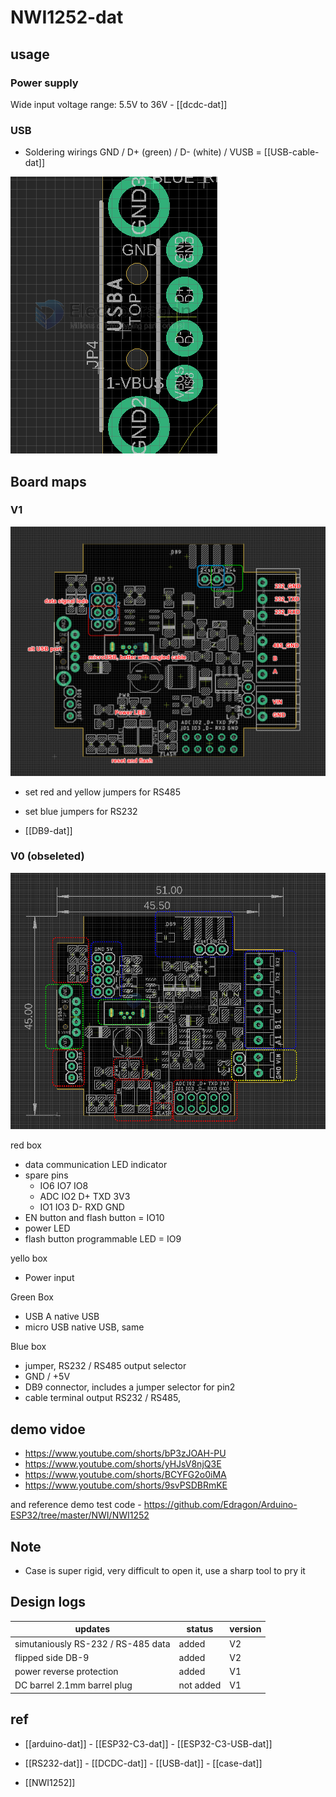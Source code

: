 
# NWI1252-dat





## usage 

### Power supply 

Wide input voltage range: 5.5V to 36V - [[dcdc-dat]]

### USB 

- Soldering wirings GND / D+ (green) / D- (white) / VUSB = [[USB-cable-dat]]

![](2024-11-20-17-01-50.png)




## Board maps 

### V1 

![](2024-09-26-22-14-43.png)

- set red and yellow jumpers for RS485
- set blue jumpers for RS232

- [[DB9-dat]]


### V0 (obseleted)

![](2024-08-29-01-37-01.png)



red box 
- data communication LED indicator 
- spare pins 
  - IO6 IO7 IO8 
  - ADC IO2 D+ TXD 3V3
  - IO1 IO3 D- RXD GND
- EN button and flash button = IO10
- power LED
- flash button programmable LED = IO9

yello box
- Power input 

Green Box 
- USB A native USB
- micro USB native USB, same

Blue box 
- jumper, RS232 / RS485 output selector 
- GND / +5V 
- DB9 connector, includes a jumper selector for pin2 
- cable terminal output RS232 / RS485, 





## demo vidoe 

- https://www.youtube.com/shorts/bP3zJOAH-PU
- https://www.youtube.com/shorts/yHJsV8njQ3E
- https://www.youtube.com/shorts/BCYFG2o0iMA
- https://www.youtube.com/shorts/9svPSDBRmKE

and reference demo test code - https://github.com/Edragon/Arduino-ESP32/tree/master/NWI/NWI1252

## Note 

- Case is super rigid, very difficult to open it, use a sharp tool to pry it


## Design logs

| updates                            | status    | version |
| ---------------------------------- | --------- | ------- |
| simutaniously RS-232 / RS-485 data | added     | V2      |
| flipped side DB-9                  | added     | V2      |
| power reverse protection           | added     | V1      |
| DC barrel 2.1mm barrel plug        | not added | V1      |




## ref 

- [[arduino-dat]] - [[ESP32-C3-dat]] - [[ESP32-C3-USB-dat]]

- [[RS232-dat]] - [[DCDC-dat]] - [[USB-dat]] - [[case-dat]]

- [[NWI1252]]

